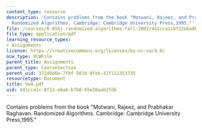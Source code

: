 ```yaml
---
content_type: resource
description: 'Contains problems from the book "Motwani, Rajeez, and Prabhakar Raghavan.
  Randomized Algorithms. Cambridge: Cambridge University Press,1995."'
file: /courses/6-856j-randomized-algorithms-fall-2002/441cca1c8f12eba8b7b865e20aab2fd6_hw4.pdf
file_type: application/pdf
learning_resource_types:
- Assignments
license: https://creativecommons.org/licenses/by-nc-sa/4.0/
ocw_type: OCWFile
parent_title: Assignments
parent_type: CourseSection
parent_uid: 372d9d6e-7fbf-5010-8feb-41f111353735
resourcetype: Document
title: hw4.pdf
uid: 441cca1c-8f12-eba8-b7b8-65e20aab2fd6
---
```

Contains problems from the book "Motwani, Rajeez, and Prabhakar Raghavan. Randomized Algorithms. Cambridge: Cambridge University Press,1995."